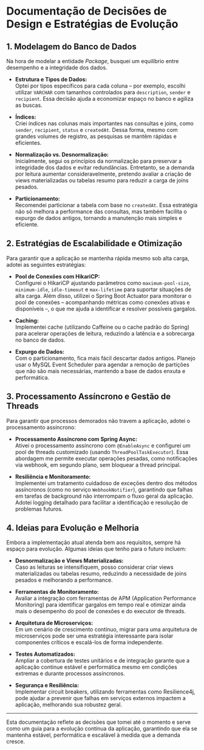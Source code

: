 # Documentação de Decisões de Design e Estratégias de Evolução

## 1. Modelagem do Banco de Dados

Na hora de modelar a entidade *Package*, busquei um equilíbrio entre desempenho e a integridade dos dados.

- **Estrutura e Tipos de Dados:**  
  Optei por tipos específicos para cada coluna – por exemplo, escolhi utilizar `VARCHAR` com tamanhos controlados para `description`, `sender` e `recipient`. Essa decisão ajuda a economizar espaço no banco e agiliza as buscas.

- **Índices:**  
  Criei índices nas colunas mais importantes nas consultas e joins, como `sender`, `recipient`, `status` e `createdAt`. Dessa forma, mesmo com grandes volumes de registro, as pesquisas se mantêm rápidas e eficientes.

- **Normalização vs. Desnormalização:**  
  Inicialmente, segui os princípios da normalização para preservar a integridade dos dados e evitar redundâncias. Entretanto, se a demanda por leitura aumentar consideravelmente, pretendo avaliar a criação de views materializadas ou tabelas resumo para reduzir a carga de joins pesados.

- **Particionamento:**  
  Recomendei particionar a tabela com base no `createdAt`. Essa estratégia não só melhora a performance das consultas, mas também facilita o expurgo de dados antigos, tornando a manutenção mais simples e eficiente.

## 2. Estratégias de Escalabilidade e Otimização

Para garantir que a aplicação se mantenha rápida mesmo sob alta carga, adotei as seguintes estratégias:

- **Pool de Conexões com HikariCP:**  
  Configurei o HikariCP ajustando parâmetros como `maximum-pool-size`, `minimum-idle`, `idle-timeout` e `max-lifetime` para suportar situações de alta carga. Além disso, utilizei o Spring Boot Actuator para monitorar o pool de conexões – acompanhando métricas como conexões ativas e disponíveis –, o que me ajuda a identificar e resolver possíveis gargalos.

- **Caching:**  
  Implementei cache (utilizando Caffeine ou o cache padrão do Spring) para acelerar operações de leitura, reduzindo a latência e a sobrecarga no banco de dados.

- **Expurgo de Dados:**  
  Com o particionamento, fica mais fácil descartar dados antigos. Planejo usar o MySQL Event Scheduler para agendar a remoção de partições que não são mais necessárias, mantendo a base de dados enxuta e performática.

## 3. Processamento Assíncrono e Gestão de Threads

Para garantir que processos demorados não travem a aplicação, adotei o processamento assíncrono:

- **Processamento Assíncrono com Spring Async:**  
  Ativei o processamento assíncrono com `@EnableAsync` e configurei um pool de threads customizado (usando `ThreadPoolTaskExecutor`). Essa abordagem me permite executar operações pesadas, como notificações via webhook, em segundo plano, sem bloquear a thread principal.

- **Resiliência e Monitoramento:**  
  Implementei um tratamento cuidadoso de exceções dentro dos métodos assíncronos (como no serviço `WebhookNotifier`), garantindo que falhas em tarefas de background não interrompam o fluxo geral da aplicação. Adotei logging detalhado para facilitar a identificação e resolução de problemas futuros.

## 4. Ideias para Evolução e Melhoria

Embora a implementação atual atenda bem aos requisitos, sempre há espaço para evolução. Algumas ideias que tenho para o futuro incluem:

- **Desnormalização e Views Materializadas:**  
  Caso as leituras se intensifiquem, posso considerar criar views materializadas ou tabelas resumo, reduzindo a necessidade de joins pesados e melhorando a performance.

- **Ferramentas de Monitoramento:**  
  Avaliar a integração com ferramentas de APM (Application Performance Monitoring) para identificar gargalos em tempo real e otimizar ainda mais o desempenho do pool de conexões e do executor de threads.

- **Arquitetura de Microserviços:**  
  Em um cenário de crescimento contínuo, migrar para uma arquitetura de microserviços pode ser uma estratégia interessante para isolar componentes críticos e escalá-los de forma independente.

- **Testes Automatizados:**  
  Ampliar a cobertura de testes unitários e de integração garante que a aplicação continue estável e performática mesmo em condições extremas e durante processos assíncronos.

- **Segurança e Resiliência:**  
  Implementar circuit breakers, utilizando ferramentas como Resilience4j, pode ajudar a prevenir que falhas em serviços externos impactem a aplicação, melhorando sua robustez geral.

---

Esta documentação reflete as decisões que tomei até o momento e serve como um guia para a evolução contínua da aplicação, garantindo que ela se mantenha estável, performática e escalável à medida que a demanda cresce.